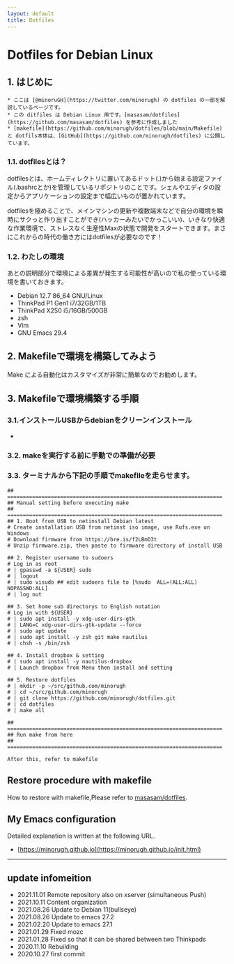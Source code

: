 ```yaml
---
layout: default
title: Dotfiles
---
```


# Dotfiles for Debian Linux

## 1. はじめに
```note
* ここは [@minoruGH](https://twitter.com/minorugh) の dotfiles の一部を解説しているページです。
* この ditfiles は Debian Linux 用です。[masasam/dotfiles](https://github.com/masasam/dotfiles) を参考に作成しました
* [makefile](https://github.com/minorugh/dotfiles/blob/main/Makefile) と dotfils本体は、[GitHub](https://github.com/minorugh/dotfiles) に公開しています。

```
### 1.1. dotfilesとは？
dotfilesとは、ホームディレクトリに置いてあるドット(.)から始まる設定ファイル(.bashrcとか)を管理しているリポジトリのことです。シェルやエディタの設定からアプリケーションの設定まで幅広いものが置かれています。

dotfilesを極めることで、メインマシンの更新や複数端末などで自分の環境を瞬時にサクっと作り出すことができ(ハッカーみたいでかっこいい)、いきなり快適な作業環境で、ストレスなく生産性Maxの状態で開発をスタートできます。まさにこれからの時代の働き方にはdotfilesが必要なのです！


### 1.2. わたしの環境
あとの説明部分で環境による差異が発生する可能性が高いので私の使っている環境を書いておきます。

* Debian 12.7  86_64 GNU/Linux
* ThinkPad P1 Gen1 i7/32GB/1TB
* ThinkPad X250 i5/16GB/500GB
* zsh
* Vim
* GNU Emacs 29.4

## 2. Makefileで環境を構築してみよう
Make による自動化はカスタマイズが非常に簡単なのでお勧めします。

## 3. Makefileで環境構築する手順

### 3.1.インストールUSBからdebianをクリーンインストール
* 
### 3.2. makeを実行する前に手動での準備が必要

### 3.3. ターミナルから下記の手順でmakefileを走らせます。

```
## =====================================================================
## Manual setting before executing make
## =====================================================================
## 1. Boot from USB to netinstall Debian latest
# Create installation USB from netinst iso image, use Rufs.exe on Windows
# Download firmware from https://bre.is/f2LBmD3t
# Unzip firmware.zip, then paste to firmware directory of install USB

## 2. Register username to sudoers
# Log in as root
# | gpasswd -a ${USER} sudo
# | logout
# | sudo visudo ## edit sudoers file to [%sudo  ALL=(ALL:ALL) NOPASSWD:ALL]
# | log out

## 3. Set home sub directorys to English notation
# Log in with ${USER}
# | sudo apt install -y xdg-user-dirs-gtk
# | LANG=C xdg-user-dirs-gtk-update --force
# | sudo apt update
# | sudo apt install -y zsh git make nautilus
# | chsh -s /bin/zsh

## 4. Install dropbox & setting
# | sudo apt install -y nautilus-dropbox
# | Launch dropbox from Menu then install and setting

## 5. Restore dotfiles
# | mkdir -p ~/src/github.com/minorugh
# | cd ~/src/github.com/minorugh
# | git clone https://github.com/minorugh/dotfiles.git
# | cd dotfiles
# | make all

## =====================================================================
## Run make from here
## =====================================================================

After this, refer to makefile
```

## Restore procedure with makefile
How to restore with makefile,Please refer to 
[masasam/dotfiles](https://github.com/masasam/dotfiles). 

## My Emacs configuration 
Detailed explanation is written at the following URL.

* [https://minorugh.github.io](https://minorugh.github.io/init.html) 

----

## update infomeition
* 2021.11.01 Remote repository also on xserver (simultaneous Push)
* 2021.10.11 Content organization
* 2021.08.26 Update to Debian 11(bullseye)
* 2021.08.26 Update to emacs 27.2
* 2021.02.20 Update to emacs 27.1
* 2021.01.29 Fixed mozc
* 2021.01.28 Fixed so that it can be shared between two Thinkpads
* 2020.11.10 Rebuilding
* 2020.10.27 first commit
